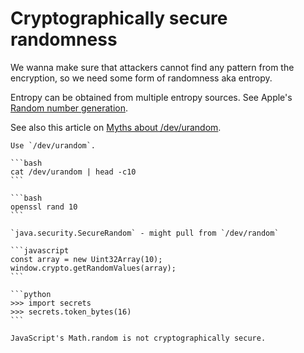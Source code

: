 # Cryptographically secure randomness

We wanna make sure that attackers cannot find any pattern from the encryption, so we need some form of randomness aka entropy.

Entropy can be obtained from multiple entropy sources. See Apple's [Random number generation](https://support.apple.com/en-sg/guide/security/seca0c73a75b/web).

See also this article on [Myths about /dev/urandom](https://www.2uo.de/myths-about-urandom/).

~~~admonish example title="*nix"
Use `/dev/urandom`.

```bash
cat /dev/urandom | head -c10 
```
~~~

~~~admonish example title="OpenSSL"
```bash
openssl rand 10
```
~~~

~~~admonish example title="Java"
`java.security.SecureRandom` - might pull from `/dev/random`
~~~

~~~admonish example title="JavaScript"
```javascript
const array = new Uint32Array(10);
window.crypto.getRandomValues(array);
```
~~~

~~~admonish example title="Python"
```python
>>> import secrets
>>> secrets.token_bytes(16)
```
~~~

~~~admonish warning title="Math.random()"
JavaScript's Math.random is not cryptographically secure.
~~~

